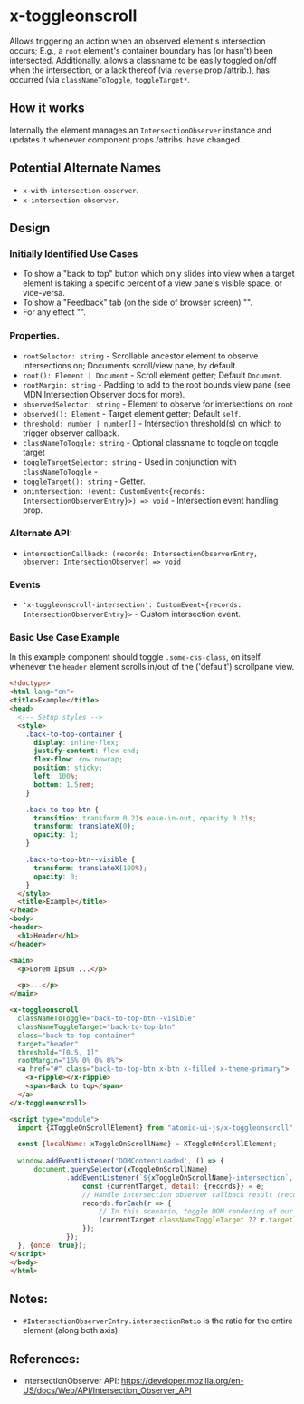 # x-toggleonscroll

Allows triggering an action when an observed element's intersection occurs;  E.g., a `root` element's container boundary has (or hasn't) been intersected. Additionally, allows a classname to be easily toggled on/off when the intersection, or a lack thereof (via `reverse` prop./attrib.), has occurred (via `classNameToToggle`, `toggleTarget*`.

## How it works

Internally the element manages an `IntersectionObserver` instance and updates it whenever component props./attribs. have changed.

## Potential Alternate Names

- `x-with-intersection-observer`.
- `x-intersection-observer`.

## Design

### Initially Identified Use Cases

- To show a "back to top" button which only slides into view when a target element is taking a specific percent of a view pane's visible space, or vice-versa.
- To show a "Feedback" tab (on the side of browser screen) "".
- For any effect "".

### Properties. 

- `rootSelector: string` - Scrollable ancestor element to observe intersections on;  Documents scroll/view pane, by default.
- `root(): Element | Document` - Scroll element getter;  Default `Document`.
- `rootMargin: string` - Padding to add to the root bounds view pane (see MDN Intersection Observer docs for more).
- `observedSelector: string` - Element to observe for intersections on `root`
- `observed(): Element` - Target element getter;  Default `self`.
- `threshold: number | number[]` - Intersection threshold(s) on which to trigger observer callback.
- `classNameToToggle: string` - Optional classname to toggle on toggle target
- `toggleTargetSelector: string` - Used in conjunction with `classNameToToggle` -
- `toggleTarget(): string` - Getter.
- `onintersection: (event: CustomEvent<{records: IntersectionObserverEntry}>) => void` - Intersection event handling prop.

### Alternate API:

- `intersectionCallback: (records: IntersectionObserverEntry, observer: IntersectionObserver) => void`

### Events

- `'x-toggleonscroll-intersection': CustomEvent<{records: IntersectionObserverEntry}>`  - Custom intersection event.

### Basic Use Case Example

In this example component should toggle `.some-css-class`, on itself. whenever the `header` element scrolls in/out of the ('default') scrollpane view.

```html
<!doctype>
<html lang="en">
<title>Example</title>
<head>
  <!-- Setup styles -->
  <style>
    .back-to-top-container {
      display: inline-flex;
      justify-content: flex-end;
      flex-flow: row nowrap;
      position: sticky;
      left: 100%;
      bottom: 1.5rem;
    }

    .back-to-top-btn {
      transition: transform 0.21s ease-in-out, opacity 0.21s;
      transform: translateX(0);
      opacity: 1;
    }

    .back-to-top-btn--visible {
      transform: translateX(100%);
      opacity: 0;
    }
  </style>
  <title>Example</title>
</head>
<body>
<header>
  <h1>Header</h1>
</header>

<main>
  <p>Lorem Ipsum ...</p>

  <p>...</p>
</main>

<x-toggleonscroll
  classNameToToggle="back-to-top-btn--visible"
  classNameToggleTarget="back-to-top-btn"
  class="back-to-top-container"
  target="header"
  threshold="[0.5, 1]"
  rootMargin="16% 0% 0% 0%">
  <a href="#" class="back-to-top-btn x-btn x-filled x-theme-primary">
    <x-ripple></x-ripple>
    <span>Back to top</span>
  </a>
</x-toggleonscroll>

<script type="module">
  import {XToggleOnScrollElement} from "atomic-ui-js/x-toggleonscroll";

  const {localName: xToggleOnScrollName} = XToggleOnScrollElement;
  
  window.addEventListener('DOMContentLoaded', () => {
      document.querySelector(xToggleOnScrollName)
              .addEventListener(`${xToggleOnScrollName}-intersection`, e => {
                  const {currentTarget, detail: {records}} = e;
                  // Handle intersection observer callback result (records)
                  records.forEach(r => {
                      // In this scenario, toggle DOM rendering of our '.back-to-top-container' 
                      (currentTarget.classNameToggleTarget ?? r.target).hidden = r.isIntersecting;
                  });
              });
  }, {once: true});
</script>
</body>
</html>
```

## Notes:

- `#IntersectionObserverEntry.intersectionRatio` is the ratio for the entire element (along both axis).

## References:

- IntersectionObserver API: https://developer.mozilla.org/en-US/docs/Web/API/Intersection_Observer_API
